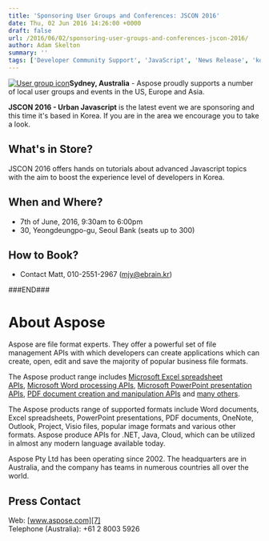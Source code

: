 ```yaml
---
title: 'Sponsoring User Groups and Conferences: JSCON 2016'
date: Thu, 02 Jun 2016 14:26:00 +0000
draft: false
url: /2016/06/02/sponsoring-user-groups-and-conferences-jscon-2016/
author: Adam Skelton
summary: ''
tags: ['Developer Community Support', 'JavaScript', 'News Release', 'korea', 'okky', 'sponsorship']
---
```


[![User group icon][1]](https://blog.aspose.com/wp-content/uploads/sites/2/2011/08/user-group-icon.png)**Sydney, Australia** - Aspose proudly supports a number of local user groups and events in the US, Europe and Asia.

**JSCON 2016 - Urban Javascript** is the latest event we are sponsoring and this time it's based in Korea. If you are in the area we encourage you to take a look.

## What's in Store?

JSCON 2016 offers hands on tutorials about advanced Javascript topics with the aim to boost the experience level of developers in Korea.

## When and Where?

*   7th of June, 2016, 9:30am to 6:00pm
*   30, Yeongdeungpo-gu, Seoul Bank (seats up to 300)

## How to Book?

*   Contact Matt, 010-2551-2967 (mjy@ebrain.kr)

###END###

# About Aspose

Aspose are file format experts. They offer a powerful set of file management APIs with which developers can create applications which can create, open, edit and save the majority of popular business file formats.

The Aspose product range includes [Microsoft Excel spreadsheet APIs][2], [Microsoft Word processing APIs][3], [Microsoft PowerPoint presentation APIs][4], [PDF document creation and manipulation APIs][5] and [many others][6].

The Aspose products range of supported formats include Word documents, Excel spreadsheets, PowerPoint presentations, PDF documents, OneNote, Outlook, Project, Visio files, popular image formats and various other formats. Aspose produce APIs for .NET, Java, Cloud, which can be utilized in almost any modern language available today.

Aspose Pty Ltd has been operating since 2002. The headquarters are in Australia, and the company has teams in numerous countries all over the world.

## Press Contact

Web: [www.aspose.com][7]  
Telephone (Australia): +61 2 8003 5926




[1]: https://blog.aspose.com/wp-content/uploads/sites/2/2011/08/user-group-icon.png "User group icon"
[2]: http://www.aspose.com/.net/excel-component.aspx?utm_source=ignitenz2015&utm_medium=web&utm_campaign=ignitenz2015
[3]: http://www.aspose.com/.net/word-component.aspx?utm_source=ignitenz2015&utm_medium=web&utm_campaign=ignitenz2015
[4]: http://www.aspose.com/.net/powerpoint-component.aspx?utm_source=ignitenz2015&utm_medium=web&utm_campaign=ignitenz2015
[5]: http://www.aspose.com/.net/pdf-component.aspx?utm_source=ignitenz2015&utm_medium=web&utm_campaign=ignitenz2015
[6]: http://www.aspose.com/total-component-suite.aspx?utm_source=ignitenz2015&utm_medium=web&utm_campaign=ignitenz2015
[7]: http://www.aspose.com/



